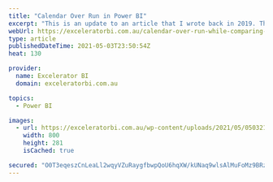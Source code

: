 ```yaml
---
title: "Calendar Over Run in Power BI"
excerpt: "This is an update to an article that I wrote back in 2019. This time around I created a video to go along with the written explanation and documentation below. You can jump straight to the video below if you prefer that medium. What is Calendar Over Run? Consider the [...]Read More »"
webUrl: https://exceleratorbi.com.au/calendar-over-run-while-comparing-last-years-data/
type: article
publishedDateTime: 2021-05-03T23:50:54Z
heat: 130

provider:
  name: Excelerator BI
  domain: exceleratorbi.com.au

topics:
  - Power BI

images:
  - url: https://exceleratorbi.com.au/wp-content/uploads/2021/05/050321_2139_CalendarOve3.png
    width: 800
    height: 281
    isCached: true

secured: "O0T3eqeszCnLeaLl2wqyVZuRaygfbwpQoU6hqXW/kUNaq9wlsAlMuFoMz9BRzDx/SmBA/Mu86mn+/MCCqmGVhJWsmPp2ZZBrpiEUyWPrnkqtiTDWfIhJYlWPyIGf3fEstD4nJeyQdLrnmEd1xVuzH+epIx/EnrESOMwK4Q2UZeFDEye2gYePGHsFoA4n4dUqJnYRhwWuhN8w1WfIDckJudYjV4VlrfvDQngDqtCpZIs1BdZiYGqtJI2uS84I1iq/9Ri9t4SC+TII5eJzObSfO6sNf2P8spUPZibMgaJVHji34T3bjlOGLc2LWAoZbyeR3WWVOZgpnNb51ybQIq4xNCIfsDkGbQd5gUA7nelqoL4=;mB3LgbQe+GB16ELGZIJknQ=="
---
```


